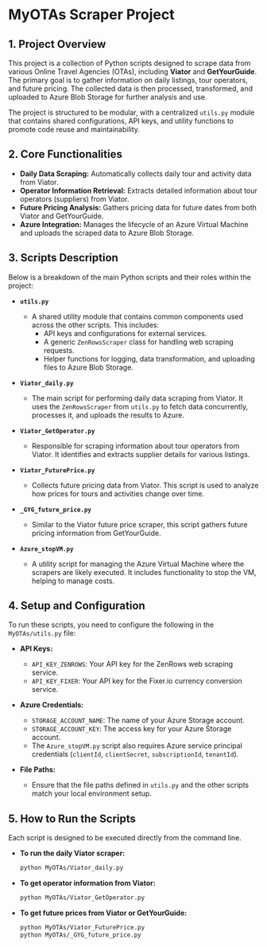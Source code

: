 # MyOTAs Scraper Project

## 1. Project Overview

This project is a collection of Python scripts designed to scrape data from various Online Travel Agencies (OTAs), including **Viator** and **GetYourGuide**. The primary goal is to gather information on daily listings, tour operators, and future pricing. The collected data is then processed, transformed, and uploaded to Azure Blob Storage for further analysis and use.

The project is structured to be modular, with a centralized `utils.py` module that contains shared configurations, API keys, and utility functions to promote code reuse and maintainability.

## 2. Core Functionalities

- **Daily Data Scraping:** Automatically collects daily tour and activity data from Viator.
- **Operator Information Retrieval:** Extracts detailed information about tour operators (suppliers) from Viator.
- **Future Pricing Analysis:** Gathers pricing data for future dates from both Viator and GetYourGuide.
- **Azure Integration:** Manages the lifecycle of an Azure Virtual Machine and uploads the scraped data to Azure Blob Storage.

## 3. Scripts Description

Below is a breakdown of the main Python scripts and their roles within the project:

- **`utils.py`**
  - A shared utility module that contains common components used across the other scripts. This includes:
    - API keys and configurations for external services.
    - A generic `ZenRowsScraper` class for handling web scraping requests.
    - Helper functions for logging, data transformation, and uploading files to Azure Blob Storage.

- **`Viator_daily.py`**
  - The main script for performing daily data scraping from Viator. It uses the `ZenRowsScraper` from `utils.py` to fetch data concurrently, processes it, and uploads the results to Azure.

- **`Viator_GetOperator.py`**
  - Responsible for scraping information about tour operators from Viator. It identifies and extracts supplier details for various listings.

- **`Viator_FuturePrice.py`**
  - Collects future pricing data from Viator. This script is used to analyze how prices for tours and activities change over time.

- **`_GYG_future_price.py`**
  - Similar to the Viator future price scraper, this script gathers future pricing information from GetYourGuide.

- **`Azure_stopVM.py`**
  - A utility script for managing the Azure Virtual Machine where the scrapers are likely executed. It includes functionality to stop the VM, helping to manage costs.

## 4. Setup and Configuration

To run these scripts, you need to configure the following in the `MyOTAs/utils.py` file:

- **API Keys:**
  - `API_KEY_ZENROWS`: Your API key for the ZenRows web scraping service.
  - `API_KEY_FIXER`: Your API key for the Fixer.io currency conversion service.

- **Azure Credentials:**
  - `STORAGE_ACCOUNT_NAME`: The name of your Azure Storage account.
  - `STORAGE_ACCOUNT_KEY`: The access key for your Azure Storage account.
  - The `Azure_stopVM.py` script also requires Azure service principal credentials (`clientId`, `clientSecret`, `subscriptionId`, `tenantId`).

- **File Paths:**
  - Ensure that the file paths defined in `utils.py` and the other scripts match your local environment setup.

## 5. How to Run the Scripts

Each script is designed to be executed directly from the command line.

- **To run the daily Viator scraper:**
  ```bash
  python MyOTAs/Viator_daily.py
  ```

- **To get operator information from Viator:**
  ```bash
  python MyOTAs/Viator_GetOperator.py
  ```

- **To get future prices from Viator or GetYourGuide:**
  ```bash
  python MyOTAs/Viator_FuturePrice.py
  python MyOTAs/_GYG_future_price.py
  ```